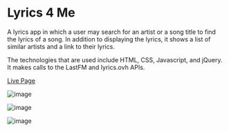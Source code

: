 # Lyrics 4 Me

A lyrics app in which a user may search for an artist or a song title to find the lyrics of a song.
In addition to displaying the lyrics, it shows a list of similar artists and a link to their lyrics.

The technologies that are used include HTML, CSS, Javascript, and jQuery.
It makes calls to the LastFM and lyrics.ovh APIs.

[Live Page](https://patrickgus.github.io/API-Hack-App/)

![image](https://user-images.githubusercontent.com/53308172/67908455-cdbd8200-fb38-11e9-8a0a-03fb295e4cbe.png)

![image](https://user-images.githubusercontent.com/53308172/67908822-31947a80-fb3a-11e9-9d07-f1b6da44f5d0.png)

![image](https://user-images.githubusercontent.com/53308172/67908563-2b51ce80-fb39-11e9-91ee-f35fece07675.png)
